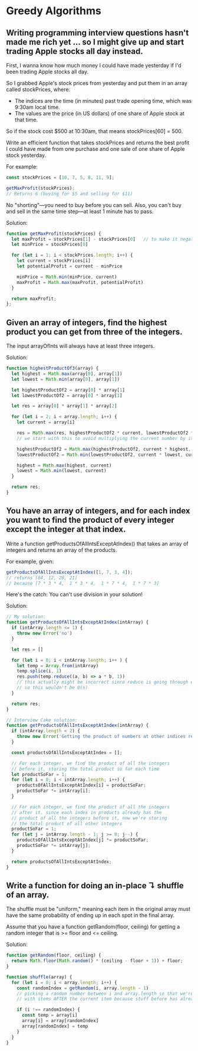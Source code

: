 # Greedy Algorithms

## Writing programming interview questions hasn't made me rich yet ... so I might give up and start trading Apple stocks all day instead.

First, I wanna know how much money I could have made yesterday if I'd been trading Apple stocks all day.

So I grabbed Apple's stock prices from yesterday and put them in an array called stockPrices, where:

- The indices are the time (in minutes) past trade opening time, which was 9:30am local time.
- The values are the price (in US dollars) of one share of Apple stock at that time.

So if the stock cost $500 at 10:30am, that means stockPrices[60] = 500.

Write an efficient function that takes stockPrices and returns the best profit I could have made from one purchase and one sale of one share of Apple stock yesterday.

For example:

```js
const stockPrices = [10, 7, 5, 8, 11, 9];

getMaxProfit(stockPrices);
// Returns 6 (buying for $5 and selling for $11)
```
No "shorting"—you need to buy before you can sell. Also, you can't buy and sell in the same time step—at least 1 minute has to pass.

Solution:

```js
function getMaxProfit(stockPrices) {
  let maxProfit = stockPrices[1] - stockPrices[0]   // to make it negative if prices only go down
  let minPrice = stockPrices[0]

  for (let i = 1; i < stockPrices.length; i++) {
    let current = stockPrices[i]
    let potentialProfit = current - minPrice

    minPrice = Math.min(minPrice, current)
    maxProfit = Math.max(maxProfit, potentialProfit)
  }

  return maxProfit;
};
```

## Given an array of integers, find the highest product you can get from three of the integers.

The input arrayOfInts will always have at least three integers.

Solution:

```js
function highestProductOf3(array) {
  let highest = Math.max(array[0], array[1])
  let lowest = Math.min(array[0], array[1])

  let highestProductOf2 = array[0] * array[1]
  let lowestProductOf2 = array[0] * array[1]

  let res = array[0] * array[1] * array[2]

  for (let i = 2; i < array.length; i++) {
    let current = array[i]

    res = Math.max(res, highestProductOf2 * current, lowestProductOf2 * current)
    // we start with this to avoid multiplying the current number by itself to get a faulty highestProductOf2

    highestProductOf2 = Math.max(highestProductOf2, current * highest, current * lowest)
    lowestProductOf2 = Math.min(lowestProductOf2, current * lowest, current * highest)

    highest = Math.max(highest, current)
    lowest = Math.min(lowest, current)
  }

  return res;
}
```

## You have an array of integers, and for each index you want to find the product of every integer except the integer at that index.

Write a function getProductsOfAllIntsExceptAtIndex() that takes an array of integers and returns an array of the products.

For example, given:

```js
getProductsOfAllIntsExceptAtIndex([1, 7, 3, 4]);
// returns [84, 12, 28, 21]
// because [7 * 3 * 4,  1 * 3 * 4,  1 * 7 * 4,  1 * 7 * 3]
```
Here's the catch: You can't use division in your solution!

Solution:

```js
// My solution:
function getProductsOfAllIntsExceptAtIndex(intArray) {
  if (intArray.length <= 1) {
    throw new Error('no')
  }

  let res = []

  for (let i = 0; i < intArray.length; i++ ) {
    let temp = Array.from(intArray)
    temp.splice(i, 1)
    res.push(temp.reduce((a, b) => a * b, 1))
    // this actually might be incorrect since reduce is going through each int in temp to combine
    // so this wouldn't be O(n)
  }

  return res;
}

// Interview Cake solution:
function getProductsOfAllIntsExceptAtIndex(intArray) {
  if (intArray.length < 2) {
    throw new Error('Getting the product of numbers at other indices requires at least 2 numbers');
  }

  const productsOfAllIntsExceptAtIndex = [];

  // For each integer, we find the product of all the integers
  // before it, storing the total product so far each time
  let productSoFar = 1;
  for (let i = 0; i < intArray.length; i++) {
    productsOfAllIntsExceptAtIndex[i] = productSoFar;
    productSoFar *= intArray[i];
  }

  // For each integer, we find the product of all the integers
  // after it. since each index in products already has the
  // product of all the integers before it, now we're storing
  // the total product of all other integers
  productSoFar = 1;
  for (let j = intArray.length - 1; j >= 0; j--) {
    productsOfAllIntsExceptAtIndex[j] *= productSoFar;
    productSoFar *= intArray[j];
  }

  return productsOfAllIntsExceptAtIndex;
}
```

## Write a function for doing an in-place ↴ shuffle of an array.

The shuffle must be "uniform," meaning each item in the original array must have the same probability of ending up in each spot in the final array.

Assume that you have a function getRandom(floor, ceiling) for getting a random integer that is >= floor and <= ceiling.

Solution:

```js
function getRandom(floor, ceiling) {
  return Math.floor(Math.random() * (ceiling - floor + 1)) + floor;
}

function shuffle(array) {
  for (let i = 0; i < array.length; i++) {
    const randomIndex = getRandom(i, array.length - 1)
    // picking a random number between i and array.length so that we're working
    // with items AFTER the current item because stuff before has already been placed

    if (i !== randomIndex) {
      const temp = array[i]
      array[i] = array[randomIndex]
      array[randomIndex] = temp
    }
  }
}
```